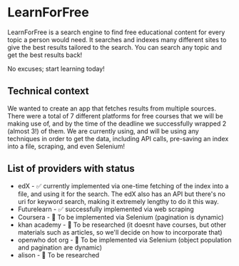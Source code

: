 # LearnForFree
LearnForFree is a search engine to find free educational content for every topic a person would need.
It searches and indexes many different sites to give the best results tailored to the search.
You can search any topic and get the best results back!

No excuses; start learning today!

## Technical context
We wanted to create an app that fetches results from multiple sources. There were a total of 7 different platforms
for free courses that we will be making use of, and by the time of the deadline we successfully wrapped 2 (almost 3!)
of them. We are currently using, and will be using any techniques in order to get the data, including API calls,
pre-saving an index into a file, scraping, and even Selenium!

## List of providers with status
- edX -  :white_check_mark: currently implemented via one-time fetching of the index into a file, and using it for the search.
The edX also has an API but there's no uri for keyword search, making it extremely lengthy to do it this way.
- Futurelearn - :white_check_mark: successfully implemented via web scraping
- Coursera - :large_blue_diamond: To be implemented via Selenium (pagination is dynamic)
- khan academy - :large_blue_diamond: To be researched (it doesnt have courses, but other materials
such as articles, so we'll decide on how to incorporate that)
- openwho dot org - :large_blue_diamond: To be implemented via Selenium (object population and pagination
are dynamic)
- alison - :large_blue_diamond: To be researched